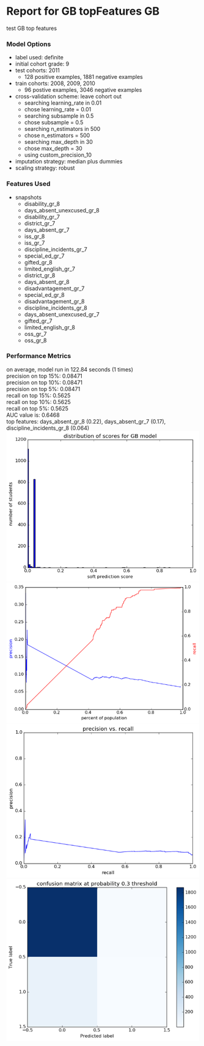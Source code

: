 # Report for GB topFeatures GB
test GB top features

### Model Options
* label used: definite
* initial cohort grade: 9
* test cohorts: 2011
	 * 128 positive examples, 1881 negative examples
* train cohorts: 2008, 2009, 2010
	 * 96 postive examples, 3046 negative examples
* cross-validation scheme: leave cohort out
	 * searching learning_rate in 0.01
	 * chose learning_rate = 0.01
	 * searching subsample in 0.5
	 * chose subsample = 0.5
	 * searching n_estimators in 500
	 * chose n_estimators = 500
	 * searching max_depth in 30
	 * chose max_depth = 30
	 * using custom_precision_10
* imputation strategy: median plus dummies
* scaling strategy: robust

### Features Used
* snapshots
	 * disability_gr_8
	 * days_absent_unexcused_gr_8
	 * disability_gr_7
	 * district_gr_7
	 * days_absent_gr_7
	 * iss_gr_8
	 * iss_gr_7
	 * discipline_incidents_gr_7
	 * special_ed_gr_7
	 * gifted_gr_8
	 * limited_english_gr_7
	 * district_gr_8
	 * days_absent_gr_8
	 * disadvantagement_gr_7
	 * special_ed_gr_8
	 * disadvantagement_gr_8
	 * discipline_incidents_gr_8
	 * days_absent_unexcused_gr_7
	 * gifted_gr_7
	 * limited_english_gr_8
	 * oss_gr_7
	 * oss_gr_8

### Performance Metrics
on average, model run in 122.84 seconds (1 times) <br/>precision on top 15%: 0.08471 <br/>precision on top 10%: 0.08471 <br/>precision on top 5%: 0.08471 <br/>recall on top 15%: 0.5625 <br/>recall on top 10%: 0.5625 <br/>recall on top 5%: 0.5625 <br/>AUC value is: 0.6468 <br/>top features: days_absent_gr_8 (0.22), days_absent_gr_7 (0.17), discipline_incidents_gr_8 (0.064)
![GB_topFeatures_GB_score_dist.png](figs/GB_topFeatures_GB_score_dist.png)
![GB_topFeatures_GB_precision_recall_at_k.png](figs/GB_topFeatures_GB_precision_recall_at_k.png)
![GB_topFeatures_GB_pr_vs_threshold.png](figs/GB_topFeatures_GB_pr_vs_threshold.png)
![GB_topFeatures_GB_confusion_mat_0.3.png](figs/GB_topFeatures_GB_confusion_mat_0.3.png)
